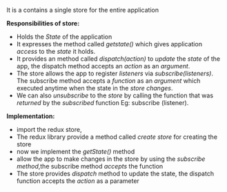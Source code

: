 It is a contains a single store for the entire application

**Responsibilities of store:**
- Holds the  *State*  of  the application
- It expresses the method called *getstate()* which gives application *access* to the *state* it holds.
- It provides an method called *dispatch(action)* to *update* the *state* of the app, the dispatch method accepts an *action* as an *argument*.
- The store allows the app to register *listeners* via *subscribe(listeners)*. The subscribe method accepts a *function* as an *argument* which executed anytime when the state in the *store changes*.
- We can also *unsubscribe* to the *store* by calling the function that was *returned* by the *subscribed* function  Eg: subscribe (listener).

**Implementation:**
- import the redux store,
- The redux library provide a method called *create store*  for creating the store 
- now we implement the *getState()* method
- allow the app to make changes in the store by using the *subscribe method*,the subscribe method *accepts* the  function
- The store provides *dispatch* method to update the state, the dispatch function accepts the *action* as a parameter